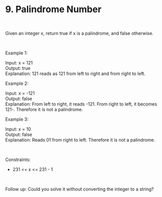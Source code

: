 # 9. Palindrome Number

<br>

Given an integer x, return true if x is a palindrome, and false otherwise.

 <br>

Example 1:

Input: x = 121 <br>
Output: true <br>
Explanation: 121 reads as 121 from left to right and from right to left.

Example 2:

Input: x = -121 <br>
Output: false <br>
Explanation: From left to right, it reads -121. From right to left, it becomes 121-. Therefore it is not a palindrome.

Example 3:

Input: x = 10 <br>
Output: false <br>
Explanation: Reads 01 from right to left. Therefore it is not a palindrome.
 
<br>

Constraints:

- 231 <= x <= 231 - 1

<br>

Follow up: Could you solve it without converting the integer to a string?